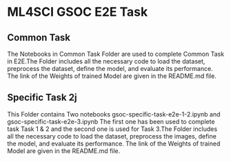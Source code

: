 # ML4SCI GSOC E2E Task
## Common Task
The Notebooks in Common Task Folder are used to complete Common Task in E2E.The Folder includes all the necessary code to load the dataset, preprocess the dataset, define the model, and evaluate its performance. The link of the Weights of trained Model are given in the README.md file.
## Specific Task 2j
This Folder contains Two notebooks gsoc-specific-task-e2e-1-2.ipynb and gsoc-specific-task-e2e-3.ipynb The first one has been used to complete task Task 1 & 2 and the second one is used for Task 3.The Folder includes all the necessary code to load the dataset, preprocess the images, define the model, and evaluate its performance. The link of the Weights of trained Model are given in the README.md file.

